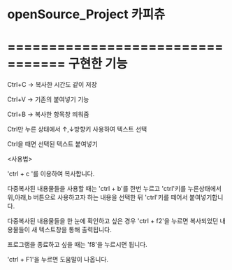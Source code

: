 # openSource_Project 카피츄
=================================
구현한 기능
=================================
Ctrl+C →  복사한 시간도 같이 저장

Ctrl+V →  기존의 붙여넣기 기능

Ctrl+B →  복사한 항목창 띄워줌

Ctrl만 누른 상태에서 ↑,↓방향키 사용하여 텍스트 선택

Ctrl을 때면 선택된 텍스트 붙여넣기




<사용법>

'ctrl + c '를 이용하여 복사합니다.

다중복사된 내용물들을 사용할 때는 'ctrl + b'를 한번 누르고 'ctrl'키를 누른상태에서 위,아래,b 버튼으로 사용하고자 하는 내용을 선택한 뒤  'ctrl'키를 떼어서  붙여넣기합니다.

다중복사된 내용물들을 한 눈에 확인하고 싶은 경우 'ctrl + f2'을 누르면 복사되었던 내용물들이 새 텍스트창을 통해 출력됩니다.

프로그램을 종료하고 싶을 때는 'f8'을 누르시면 됩니다.

'ctrl + F1'을 누르면 도움말이 나옵니다.




